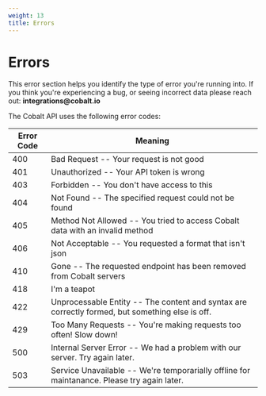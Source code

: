```yaml
---
weight: 13
title: Errors
---
```


# Errors

<aside class="warning">This error section helps you identify the type of error you're running into. If you think you're
experiencing a bug, or seeing incorrect data please reach out: <strong>integrations@cobalt.io</strong></aside>

The Cobalt API uses the following error codes:

| Error Code | Meaning                                                                                          |
|------------|--------------------------------------------------------------------------------------------------|
| 400        | Bad Request -- Your request is not good                                                          |
| 401        | Unauthorized -- Your API token is wrong                                                          |
| 403        | Forbidden -- You don't have access to this                                                       |
| 404        | Not Found -- The specified request could not be found                                            |
| 405        | Method Not Allowed -- You tried to access Cobalt data with an invalid method                     |
| 406        | Not Acceptable -- You requested a format that isn't json                                         |
| 410        | Gone -- The requested endpoint has been removed from Cobalt servers                              |
| 418        | I'm a teapot                                                                                     |
| 422        | Unprocessable Entity -- The content and syntax are correctly formed, but something else is off.  |
| 429        | Too Many Requests -- You're making requests too often! Slow down!                                |
| 500        | Internal Server Error -- We had a problem with our server. Try again later.                      |
| 503        | Service Unavailable -- We're temporarially offline for maintanance. Please try again later.      |

